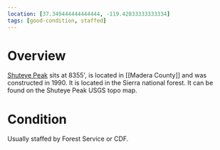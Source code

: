 ```yaml
---
location: [37.349444444444444, -119.42833333333334]
tags: [good-condition, staffed]
---
```


# Overview

[Shuteye Peak](http://www.peakbagging.com/CALookoutPhotos/Shuteye.html) sits at 8355', is located in [[Madera County]] and was constructed in 1990. It is located in the Sierra national forest. It can be found on the Shuteye Peak USGS topo map.

# Condition

Usually staffed by Forest Service or CDF.